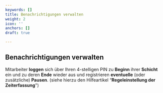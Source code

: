```yaml
---
keywords: []
title: Benachrichtigungen verwalten
weight: 2
icon: ''
anchors: []
draft: true

---
```

## Benachrichtigungen verwalten

Mitarbeiter **loggen** sich über Ihren 4-stelligen PIN zu **Beginn** ihrer **Schicht** ein und zu deren **Ende** wieder aus und registrieren **eventuelle** (oder zusätzliche) **Pausen**. (siehe hierzu den Hilfeartikel “**Regeleinstellung der Zeiterfassung**")
